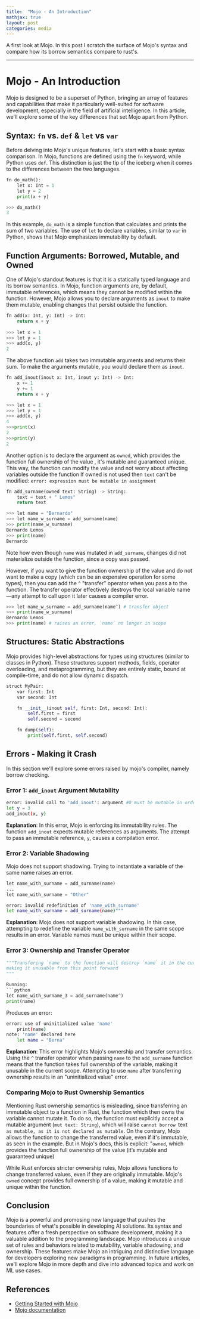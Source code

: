 ```yaml
---
title:  "Mojo - An Introduction"
mathjax: true
layout: post
categories: media
---
```


A first look at Mojo. In this post I scratch the surface of Mojo's syntax and compare how its borrow semantics compare to rust's.

---


# Mojo - An Introduction

Mojo is designed to be a superset of Python, bringing an array of features and capabilities that make it particularly well-suited for software development, especially in the field of artificial intelligence. In this article, we'll explore some of the key differences that set Mojo apart from Python.

## Syntax: `fn` vs. `def` & `let` vs `var`

Before delving into Mojo's unique features, let's start with a basic syntax comparison. In Mojo, functions are defined using the `fn` keyword, while Python uses `def`. This distinction is just the tip of the iceberg when it comes to the differences between the two languages.

```python
fn do_math():
    let x: Int = 1
    let y = 2
    print(x + y)

>>> do_math()
3
```

In this example, `do_math` is a simple function that calculates and prints the sum of two variables. The use of `let` to declare variables, similar to `var` in Python, shows that Mojo emphasizes immutability by default.

## Function Arguments: Borrowed, Mutable, and Owned

One of Mojo's standout features is that it is a statically typed language and its borrow semantics. In Mojo, function arguments are, by default, immutable references, which means they cannot be modified within the function. However, Mojo allows you to declare arguments as `inout` to make them mutable, enabling changes that persist outside the function.

```python
fn add(x: Int, y: Int) -> Int:
    return x + y
    
>>> let x = 1
>>> let y = 1
>>> add(x, y)
2
```

The above function `add` takes two immutable arguments and returns their sum. To make the arguments mutable, you would declare them as `inout`.

```python
fn add_inout(inout x: Int, inout y: Int) -> Int:
    x += 1
    y += 1
    return x + y

>>> let x = 1
>>> let y = 1
>>> add(x, y)
4
>>>print(x)
2
>>>print(y)
2
```

Another option is to declare the argument as `owned`, which provides the function full ownership of the value 
, it's mutable and guaranteed unique.
This way, the function can modify the value and not worry about affecting variables outside the function
If owned is not used then `text` can't be modified: `error: expression must be mutable in assignment`

```python
fn add_surname(owned text: String) -> String:
    text = text + " Lemos"
    return text

>>> let name = "Bernardo"
>>> let name_w_surname = add_surname(name)
>>> print(name_w_surname)
Bernardo Lemos
>>> print(name)
Bernardo
```
Note how even though `name` was mutated in `add_surname`, changes did not materialize outside the function, since a copy was passed.

However, if you want to give the function ownership of the value and do not want to make a copy (which can be an expensive operation for some types), then you can add the ^ "transfer" operator when you  pass a to the function. The transfer operator effectively destroys the local variable name—any attempt to call upon it later causes a compiler error.

```python
>>> let name_w_surname = add_surname(name^) # transfer object
>>> print(name_w_surname)
Bernardo Lemos
>>> print(name) # raises an error, `name` no longer in scope
```

## Structures: Static Abstractions

Mojo provides high-level abstractions for types using structures (similar to classes in Python). These structures support methods, fields, operator overloading, and metaprogramming, but they are entirely static, bound at compile-time, and do not allow dynamic dispatch.

```python
struct MyPair:
    var first: Int
    var second: Int

    fn __init__(inout self, first: Int, second: Int):
        self.first = first
        self.second = second

    fn dump(self):
        print(self.first, self.second)
```



## Errors - Making it Crash

In this section we'll explore some errors raised by mojo's compiler, namely borrow checking.

### Error 1: `add_inout` Argument Mutability

```bash
error: invalid call to 'add_inout': argument #0 must be mutable in order to pass as a by-ref argument
let y = 3
add_inout(x, y)
```

**Explanation**: In this error, Mojo is enforcing its immutability rules. The function `add_inout` expects mutable references as arguments. The attempt to pass an immutable reference, `y`, causes a compilation error.

### Error 2: Variable Shadowing
Mojo does not support shadowing. Trying to instantiate a variable of the same name raises an error.
```python
let name_with_surname = add_surname(name)
...
let name_with_surname = "Other"
```

```bash
error: invalid redefinition of 'name_with_surname'
let name_with_surname = add_surname(name)"""
```

**Explanation**: Mojo does not support variable shadowing. In this case, attempting to redefine the variable `name_with_surname` in the same scope results in an error. Variable names must be unique within their scope.

### Error 3: Ownership and Transfer Operator

```python
"""Transfering `name` to the function will destroy `name` it in the current scope
making it unusable from this point forward
"""

Running:
```python
let name_with_surname_3 = add_surname(name^)
print(name)
```

Produces an error:
```bash
error: use of uninitialized value 'name'
    print(name)
note: 'name' declared here
    let name = "Berna"
```

**Explanation**: This error highlights Mojo's ownership and transfer semantics. Using the `^` transfer operator when passing `name` to the `add_surname` function means that the function takes full ownership of the variable, making it unusable in the current scope. Attempting to use `name` after transferring ownership results in an "uninitialized value" error.

### Comparing Mojo to Rust Ownership Semantics

Mentioning Rust ownership semantics is misleading, since transferring an immutable object to a function in Rust, the function which then owns the variable cannot mutate it. To do so, the function must explicitly accept a mutable argument (`mut text: String`),  which will raise `cannot borrow `text` as mutable, as it is not declared as mutable`. On the contrary, Mojo allows the function to change the transferred value, even if it's immutable, as seen in the example. But in Mojo's docs, this is explicit: "`owned`, which provides the function full ownership of the value (it’s mutable and guaranteed unique)

While Rust enforces stricter ownership rules, Mojo allows functions to change transferred values, even if they are originally immutable. Mojo's `owned` concept provides full ownership of a value, making it mutable and unique within the function.

## Conclusion

Mojo is a powerful and promosing new language that pushes the boundaries of what's possible in developing AI solutions. Its syntax and features offer a fresh perspective on software development, making it a valuable addition to the programming landscape.
Mojo introduces a unique set of rules and behaviors related to mutability, variable shadowing, and ownership. These features make Mojo an intriguing and distinctive language for developers exploring new paradigms in programming.
In future articles, we'll explore Mojo in more depth and dive into advanced topics and work on ML use cases.

## References
- [Getting Started with Mojo](https://docs.modular.com/mojo/manual/get-started/)
- [Mojo documentation](https://docs.modular.com/mojo/)
